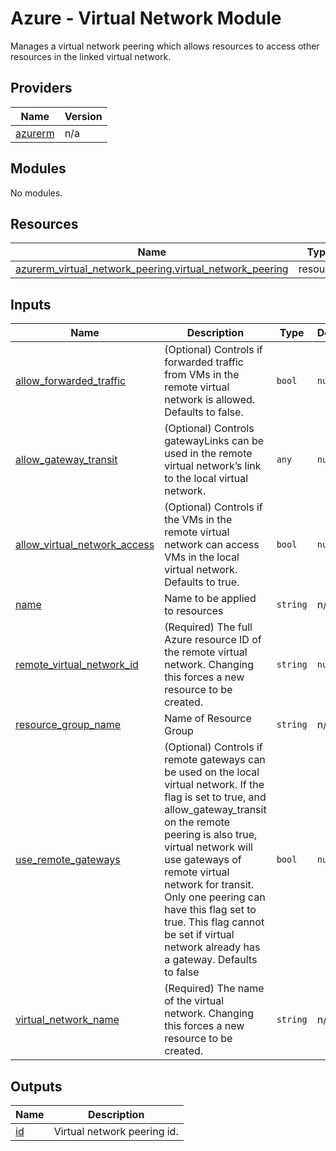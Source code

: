 # Azure - Virtual Network Module

Manages a virtual network peering which allows resources to access other resources in the linked virtual network.

<!--- BEGIN_TF_DOCS --->
## Providers

| Name | Version |
|------|---------|
| <a name="provider_azurerm"></a> [azurerm](#provider\_azurerm) | n/a |

## Modules

No modules.

## Resources

| Name | Type |
|------|------|
| [azurerm_virtual_network_peering.virtual_network_peering](https://registry.terraform.io/providers/hashicorp/azurerm/latest/docs/resources/virtual_network_peering) | resource |

## Inputs

| Name | Description | Type | Default | Required |
|------|-------------|------|---------|:--------:|
| <a name="input_allow_forwarded_traffic"></a> [allow\_forwarded\_traffic](#input\_allow\_forwarded\_traffic) | (Optional) Controls if forwarded traffic from VMs in the remote virtual network is allowed. Defaults to false. | `bool` | `null` | no |
| <a name="input_allow_gateway_transit"></a> [allow\_gateway\_transit](#input\_allow\_gateway\_transit) | (Optional) Controls gatewayLinks can be used in the remote virtual network’s link to the local virtual network. | `any` | `null` | no |
| <a name="input_allow_virtual_network_access"></a> [allow\_virtual\_network\_access](#input\_allow\_virtual\_network\_access) | (Optional) Controls if the VMs in the remote virtual network can access VMs in the local virtual network. Defaults to true. | `bool` | `null` | no |
| <a name="input_name"></a> [name](#input\_name) | Name to be applied to resources | `string` | n/a | yes |
| <a name="input_remote_virtual_network_id"></a> [remote\_virtual\_network\_id](#input\_remote\_virtual\_network\_id) | (Required) The full Azure resource ID of the remote virtual network. Changing this forces a new resource to be created. | `string` | `null` | no |
| <a name="input_resource_group_name"></a> [resource\_group\_name](#input\_resource\_group\_name) | Name of Resource Group | `string` | n/a | yes |
| <a name="input_use_remote_gateways"></a> [use\_remote\_gateways](#input\_use\_remote\_gateways) | (Optional) Controls if remote gateways can be used on the local virtual network. If the flag is set to true, and allow\_gateway\_transit on the remote peering is also true, virtual network will use gateways of remote virtual network for transit. Only one peering can have this flag set to true. This flag cannot be set if virtual network already has a gateway. Defaults to false | `bool` | `null` | no |
| <a name="input_virtual_network_name"></a> [virtual\_network\_name](#input\_virtual\_network\_name) | (Required) The name of the virtual network. Changing this forces a new resource to be created. | `string` | n/a | yes |

## Outputs

| Name | Description |
|------|-------------|
| <a name="output_id"></a> [id](#output\_id) | Virtual network peering id. |
<!--- END_TF_DOCS --->
